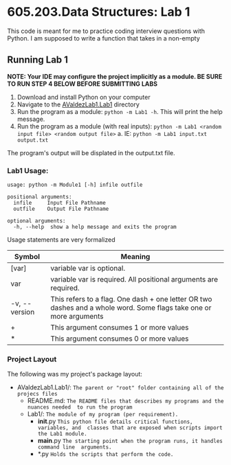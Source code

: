 # 605.203.Data Structures: Lab 1

This code is meant for me to practice coding interview questions with Python.
I am supposed to write a function that takes in a non-empty

## Running Lab 1
**NOTE: Your IDE may configure the project implicitly as a module. BE SURE TO 
RUN STEP 4 BELOW BEFORE SUBMITTING LABS** 

1. Download and install Python on your computer
2. Navigate to the [AValdezLab1.Lab1]() directory
3. Run the program as a module: `python -m Lab1 -h`. This will print the help 
   message.
4. Run the program as a module (with real inputs): `python -m Lab1 <random 
   input file> <random output file>`
   a. IE: `python -m Lab1 input.txt output.txt`

The program's output will be displated in the output.txt file.

### Lab1 Usage:

```commandline
usage: python -m Module1 [-h] infile outfile

positional arguments:
  infile     Input File Pathname
  outfile    Output File Pathname

optional arguments:
  -h, --help  show a help message and exits the program
```

Usage statements are very formalized

| Symbol    | Meaning   |
| ---           | ---       |
| [var]         | variable var is optional. |
| var           | variable var is required. All positional arguments are required.|
| -v, --version | This refers to a flag. One dash + one letter OR two dashes and a whole word. Some flags take one or more arguments |
| +             | This argument consumes 1 or more values |
| *             | This argument consumes 0 or more values |

### Project Layout

The following was my project's package layout:

* AValdezLab1.Lab1/: `The parent or "root" folder containing all of the 
  projecs files`
    * README.md:
      `The README files that describes my programs and the nuances needed 
      to run the program`
    * Lab1/: 
      `The module of my program (per requirement).`
      * __init__.py 
        `This python file details critical functions, variables, and 
        classes that are exposed when scripts import the Lab1 module.`
      * __main__.py 
        `The starting point when the program runs, it handles command line 
        arguments.`
      * *.py 
        `Holds the scripts that perform the code.`